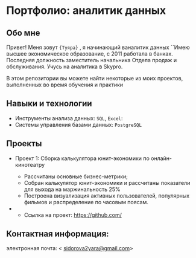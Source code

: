 
# Портфолио: аналитик данных

## Обо мне 

Привет! Меня зовут ``{Туяра}`` , я начинающий ваналитик данных
``Имею высшее экономическое образование, c 2011 работала в банках. Последняя должность заместитель начальника Отдела продаж и обслуживания. Учусь на аналитика в Skypro.

В этом репозитории вы можете найти некоторые из моих проектов, выполненных во время обучения и практики
<br>

## Навыки и технологии
- Инструменты анализа данных: ``SQL``, ``Excel``: 
- Системы управления базами данных: ``PostgreSQL``




## Проекты
- Проект 1:  Сборка калькулятора юнит-экономики по онлайн-кинотеатру
    *  Рассчитаны основные бизнес-метрики;
    *  Собран калькулятор юнит-экономики и рассчитаны показатели для выхода на маржинальность 25%
    * Построена визуализация активных пользователей, популярных фильмов и распределение по часовым поясам.
    
- - Ссылка на проект: https://github.com/

## Контактная информация:
электронная почта:  < sidorova2yara@gmail.com>
